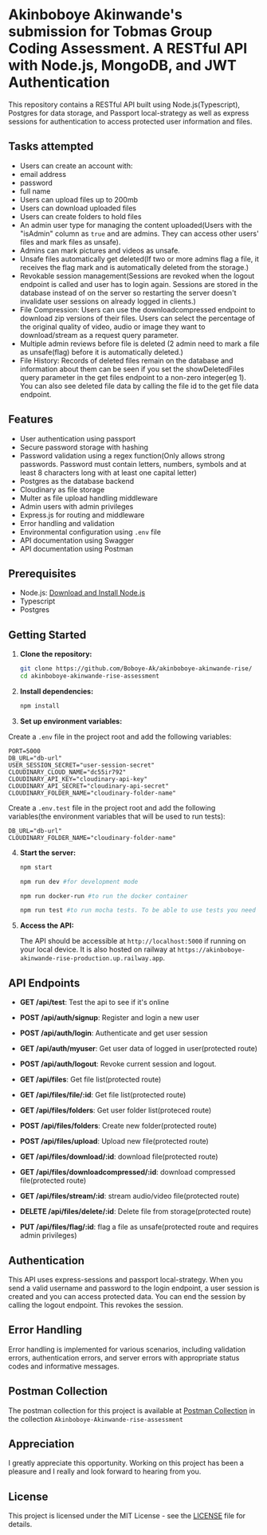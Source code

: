 # Akinboboye Akinwande's submission for Tobmas Group Coding Assessment. A RESTful API with Node.js, MongoDB, and JWT Authentication

This repository contains a RESTful API built using Node.js(Typescript), Postgres for data storage, and Passport local-strategy as well as express sessions for authentication to access protected user information and files. 

## Tasks attempted
- Users can create an account with:
- email address
- password
- full name
- Users can upload files up to 200mb
- Users can download uploaded files
- Users can create folders to hold files
- An admin user type for managing the content uploaded(Users with the "isAdmin" column as `true` and are admins. They can access other users' files and mark files as unsafe).
- Admins can mark pictures and videos as unsafe.
- Unsafe files automatically get deleted(If two or more admins flag a file, it receives the flag mark and is automatically deleted from the storage.)
- Revokable session management(Sessions are revoked when the logout endpoint is called and user has to login again. Sessions are stored in the database instead of on the server so restarting the server doesn't invalidate user sessions on already logged in clients.)
- File Compression: Users can use the downloadcompressed endpoint to download zip versions of their files. Users can select the percentage of the original quality of video, audio or image they want to download/stream as a request query parameter.
- Multiple admin reviews before file is deleted (2 admin need to mark a file as unsafe(flag) before it is automatically deleted.)
- File History: Records of deleted files remain on the database and information about them can be seen if you set the showDeletedFiles query parameter in the get files endpoint to a non-zero integer(eg 1). You can also see deleted file data by calling the file id to the get file data endpoint.


## Features

- User authentication using passport
- Secure password storage with hashing
- Password validation using a regex function(Only allows strong passwords. Password must contain letters, numbers, symbols and at least 8 characters long with at least one capital letter)
- Postgres as the database backend
- Cloudinary as file storage
- Multer as file upload handling middleware
- Admin users with admin privileges
- Express.js for routing and middleware
- Error handling and validation
- Environmental configuration using `.env` file
- API documentation using Swagger
- API documentation using Postman

## Prerequisites

- Node.js: [Download and Install Node.js](https://nodejs.org/)
- Typescript
- Postgres

## Getting Started

1. **Clone the repository:**

   ```bash
   git clone https://github.com/Boboye-Ak/akinboboye-akinwande-rise/
   cd akinboboye-akinwande-rise-assessment
   ```

2. **Install dependencies:**

   ```bash
   npm install
   ```

3. **Set up environment variables:**

Create a `.env` file in the project root and add the following variables:

```plaintext
PORT=5000
DB_URL="db-url"
USER_SESSION_SECRET="user-session-secret"
CLOUDINARY_CLOUD_NAME="dc55ir792"
CLOUDINARY_API_KEY="cloudinary-api-key"
CLOUDINARY_API_SECRET="cloudinary-api-secret"
CLOUDINARY_FOLDER_NAME="cloudinary-folder-name"
 ```
Create a `.env.test` file in the project root and add the following variables(the environment variables that will be used to run tests):

```plaintext
DB_URL="db-url"
CLOUDINARY_FOLDER_NAME="cloudinary-folder-name"
 ```

4. **Start the server:**

   ```bash
   npm start
   ```

   ```bash
   npm run dev #for development mode
   ```

   ```bash
   npm run docker-run #to run the docker container
   ```

    ```bash
   npm run test #to run mocha tests. To be able to use tests you need to have Postgres running locally on your PC on port 5432
   ```

5. **Access the API:**

   The API should be accessible at `http://localhost:5000` if running on your local device.
   It is also hosted on railway at `https://akinboboye-akinwande-rise-production.up.railway.app`.

## API Endpoints

- **GET /api/test**: Test the api to see if it's online
- **POST /api/auth/signup**: Register and login a new user
- **POST /api/auth/login**: Authenticate and get user session
- **GET /api/auth/myuser**: Get user data of logged in user(protected route)
- **POST /api/auth/logout**: Revoke current session and logout.

- **GET /api/files**: Get file list(protected route)
- **GET /api/files/file/:id**: Get file list(protected route)
- **GET /api/files/folders**: Get user folder list(proteced route)
- **POST /api/files/folders**: Create new folder(protected route)
- **POST /api/files/upload**: Upload new file(protected route)
- **GET /api/files/download/:id**: download file(protected route)
- **GET /api/files/downloadcompressed/:id**: download compressed file(protected route)
- **GET /api/files/stream/:id**: stream audio/video file(protected route)
- **DELETE /api/files/delete/:id**: Delete file from storage(protected route)
- **PUT /api/files/flag/:id**: flag a file as unsafe(protected route and requires admin privileges)



## Authentication

This API uses express-sessions and passport local-strategy. When you send a valid username and password to the login endpoint, a user session is created and you can access protected data. You can end the session by calling the logout endpoint. This revokes the session.

## Error Handling

Error handling is implemented for various scenarios, including validation errors, authentication errors, and server errors with appropriate status codes and informative messages.

## Postman Collection

The postman collection for this project is available at [Postman Collection](https://www.postman.com/planetary-rocket-306155/workspace/public-workspace/collection/18499196-cb1ae28c-2ac2-4d92-bd98-6c232dc0f18f?action=share&creator=18499196&active-environment=18499196-94083831-2784-437f-bc2e-30266dd6e512) in the collection `Akinboboye-Akinwande-rise-assessment`

## Appreciation

I greatly appreciate this opportunity. Working on this project has been a pleasure and I really and look forward to hearing from you.

## License

This project is licensed under the MIT License - see the [LICENSE](LICENSE) file for details.
